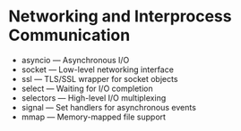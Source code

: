 # Networking and Interprocess Communication

- asyncio — Asynchronous I/O
- socket — Low-level networking interface
- ssl — TLS/SSL wrapper for socket objects
- select — Waiting for I/O completion
- selectors — High-level I/O multiplexing
- signal — Set handlers for asynchronous events
- mmap — Memory-mapped file support

